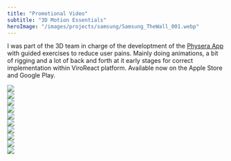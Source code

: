 ```yaml
---
title: "Promotional Video"
subtitle: "3D Motion Essentials"
heroImage: "/images/projects/samsung/Samsung_TheWall_001.webp"
---
```



<div id="contentContainer">
    <div id="content">
        <p>I was part of the 3D team in charge of the developtment of the <a href="https://play.google.com/store/apps/details?id=com.healthcoda.physera&hl=de&pli=1">Physera App</a> with guided exercises to reduce user pains. Mainly doing animations, a bit of rigging and a lot of back and forth at it early stages for correct implementation within ViroReact platform. Available now on the Apple Store and Google Play.</p>
    </div>
</div>



<div class="grid-layout">

<div class="column column-12">
    <img src="/images/projects/physera/Physera-header_001.webp">
</div>


<div class="column column-4">
    <img src="/images/projects/physera/Physera_Male_09_Row_purple.gif">
</div>
<div class="column column-4">
    <img src="/images/projects/physera/Physera_Male_06_Lateral-walk_purple.gif">
</div>
<div class="column column-4">
    <img src="/images/projects/physera/Physera_Male_00_Box-jump_purple.gif">
</div>
<div class="column column-4">
    <img src="/images/projects/physera/Physera_Female_Single-leg-single-arm-plank_purple.gif">
</div>
<div class="column column-4">
    <img src="/images/projects/physera/Physera_Female_04_Dipping-bird_purple.gif">
</div>
<div class="column column-4">
    <img src="/images/projects/physera/Physera_Male_23_Dead-bug_purple.gif">
</div>
<div class="column column-4">
    <img src="/images/projects/physera/Physera_Male_48_Shoulder-pendulum_purple.gif">
</div>

<div class="column column-4">
    <img src="/images/projects/physera/Physera_Male_15_Supine-bridge_purple.gif">
</div>
<div class="column column-4">
    <img src="/images/projects/physera/Physera_Male_27_Foam-Roll-Calf_purple.gif">
</div>



</div>